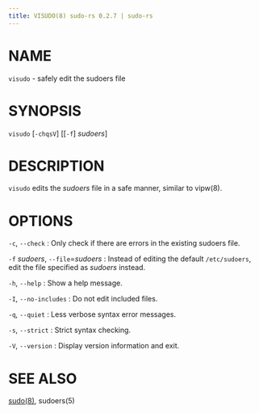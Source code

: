 ```yaml
---
title: VISUDO(8) sudo-rs 0.2.7 | sudo-rs
---
```


# NAME

`visudo` - safely edit the sudoers file

# SYNOPSIS

`visudo` [`-chqsV`] [[`-f`] *sudoers*]

# DESCRIPTION

`visudo` edits the *sudoers* file in a safe manner, similar to vipw(8).

# OPTIONS

`-c`, `--check`
:   Only check if there are errors in the existing sudoers file.

`-f` *sudoers*, `--file`=*sudoers*
:   Instead of editing the default `/etc/sudoers`, edit the file specified as
    *sudoers* instead.

`-h`, `--help`
:   Show a help message.

`-I`, `--no-includes`
:   Do not edit included files.

`-q`, `--quiet`
:   Less verbose syntax error messages.

`-s`, `--strict`
:   Strict syntax checking.

`-V`, `--version`
:   Display version information and exit.

# SEE ALSO

[sudo(8)](sudo.8.md), sudoers(5)
